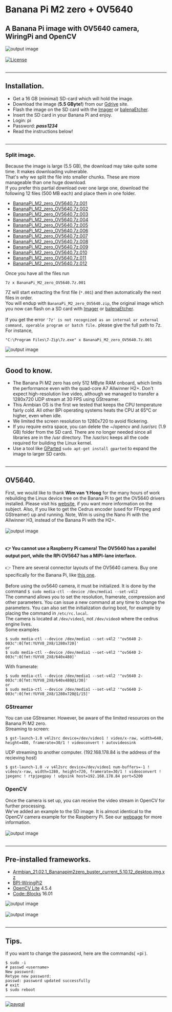 # Banana Pi M2 zero + OV5640

## A Banana Pi image with OV5640 camera, WiringPi and OpenCV
![output image]( https://qengineering.eu/images/armbian.png )<br/><br/>
[![License](https://img.shields.io/badge/License-BSD%203--Clause-blue.svg)](https://opensource.org/licenses/BSD-3-Clause)<br/><br/>

------------

## Installation.

- Get a 16 GB (minimal) SD-card which will hold the image. 
- Download the image (**5.5 GByte!**) from our [Gdrive](https://drive.google.com/file/d/1oQrsXJ0fXAyKS1lGSZAyrpy-uXZCaG8w/view?usp=sharing) site. 
- Flash the image on the SD card with the [Imager](https://www.raspberrypi.org/software/) or [balenaEtcher](https://www.balena.io/etcher/).
- Insert the SD card in your Banana Pi and enjoy.
- Login: pi
- Password: ***pass1234***
- Read the instructions below!<br/><br/>

------------

### Split image.

Because the image is large (5.5 GB), the download may take quite some time. It makes downloading vulnerable.<br/>
That's why we split the file into smaller chunks. These are more manageable than one huge download.<br/>
If you prefer this partial download over one large one, download the following 12 files (500 MB each) and place them in one folder.</br>
- [BananaPi_M2_zero_OV5640.7z.001](https://drive.google.com/file/d/1sEcsguK7ymAknjKK56Fwv1VAeLO4M2jp/view?usp=sharing)
- [BananaPi_M2_zero_OV5640.7z.002](https://drive.google.com/file/d/1Qcl9ElFSOCt0E9v9iCzAKmb1HQv-Ul2U/view?usp=sharing)
- [BananaPi_M2_zero_OV5640.7z.003](https://drive.google.com/file/d/1h8ytekk0tzd3aWJbjXkUYTNrG3meD-Ua/view?usp=sharing)
- [BananaPi_M2_zero_OV5640.7z.004](https://drive.google.com/file/d/1aWZ1u87SOcxqgM4sU1t7sRvgtuzxO-0g/view?usp=sharing)
- [BananaPi_M2_zero_OV5640.7z.005](https://drive.google.com/file/d/1P4PUvnXAqogC9twRKL3ogJ1VumXEkghF/view?usp=sharing)
- [BananaPi_M2_zero_OV5640.7z.006](https://drive.google.com/file/d/1R1rWaP5yrtmfHkhxR4Sp1NE-qY97a3eA/view?usp=sharing)
- [BananaPi_M2_zero_OV5640.7z.007](https://drive.google.com/file/d/1o3Tb2MqQz8Ayakuega1ApcrKQkViCS2X/view?usp=sharing)
- [BananaPi_M2_zero_OV5640.7z.008](https://drive.google.com/file/d/1pK0COokVk5grMYC_taOZg4sJ5g7NVx08/view?usp=sharing)
- [BananaPi_M2_zero_OV5640.7z.009](https://drive.google.com/file/d/1ys7TvsZ38RJ-z9HeEnQbatEsHuiD68yu/view?usp=sharing)
- [BananaPi_M2_zero_OV5640.7z.010](https://drive.google.com/file/d/1CqOTKp8QynT_4q_33CcMJAR6xHVF6L1i/view?usp=sharing)
- [BananaPi_M2_zero_OV5640.7z.011](https://drive.google.com/file/d/15j_NZ65VaSOfZl2O-eq6e5aAITlLUnEU/view?usp=sharing)
- [BananaPi_M2_zero_OV5640.7z.012](https://drive.google.com/file/d/128drF7RwU5NZi1IQ6076nRT1wvqmmm0A/view?usp=sharing)<br/>

Once you have all the files run
```
7z x BananaPi_M2_zero_OV5640.7z.001
```
7Z will start extracting the first file (`*.001`) and then automatically the next files in order.</br>
You will endup with `BananaPi_M2_zero_OV5640.zip`, the original image which you now can flash on a SD card with [Imager](https://www.raspberrypi.org/software/) or [balenaEtcher](https://www.balena.io/etcher/).<br/><br/>
If you get the error `'7z' is not recognized as an internal or external command, operable program or batch file.` please give the full path to 7z. For instance,
```
"C:\Program Files\7-Zip\7z.exe" x BananaPi_M2_zero_OV5640.7z.001
```



![output image]( https://qengineering.eu/images/BananaPiM2zero_2.webp )<br/>

------------

## Good to know.

* The Banana Pi M2 zero has only 512 MByte RAM onboard, which limits the performance even with the quad-core A7 Allwinner H2+. Don't expect high-resolution live video, although we managed to transfer a 1280x720 UDP stream at 30 FPS using GStreamer.
* This Armbian OS is the first we tested that keeps the CPU temperature fairly cold. All other BPi operating systems heats the CPU at 65°C or higher, even when idle.
* We limited the screen resolution to 1280x720 to avoid flickering.
* If you require extra space, you can delete the ~/opencv and /usr/src (1.9 GB) folder from the SD card. There are no longer needed since all libraries are in the /usr directory. The /usr/src keeps all the code required for building the Linux kernel.
* Use a tool like [GParted](https://gparted.org/) `sudo apt-get install gparted` to expand the image to larger SD cards.<br/><br/>

------------

## OV5640.

First, we would like to thank **Wim van ‘t Hoog** for the many hours of work rebuilding the Linux device tree on the Banana Pi to get the OV5640 drivers installed.
Please visit his [website](https://wvthoog.nl/nanopi-ov5640-camera/), if you want more information on the subject. Also, if you like to get the Cedrus encoder (used for FFmpeg and GStreamer) up and running. Note, Wim is using the Nano Pi with the Allwinner H3, instead of the Banana Pi with the H2+.<br/><br/>
![output image]( https://qengineering.eu/images/OV5640_2.webp )<br/><br/>
#### :point_right: You **cannot** use a Raspberry Pi camera! The OV56**40** has a parallel output port, while the RPi OV56**47** has a MIPI-lane interface.<br/>
:point_right: There are several connector layouts of the OV5640 camera. Buy one specifically for the Banana Pi, like [this one](https://nl.aliexpress.com/item/32660117929.html).<br/><br/>
Before using the ov5640 camera, it must be initialized. It is done by the command `$ sudo media-ctl --device /dev/media1 --set-v4l2`<br/>
The command allows you to set the resolution, framerate, compression and other parameters. You can issue a new command at any time to change the parameters. You can also set the initialization during boot, for example by placing the command in `/etc/rc.local`.<br/>
The camera is located at `/dev/video1`, not `/dev/video0` where the cedrus engine lives.<br/>
Some examples
```
$ sudo media-ctl --device /dev/media1 --set-v4l2 '"ov5640 2-003c":0[fmt:YUYV8_2X8/1280x720]'
or
$ sudo media-ctl --device /dev/media1 --set-v4l2 '"ov5640 2-003c":0[fmt:YUYV8_2X8/640x480]'
```
With framerate:
```
$ sudo media-ctl --device /dev/media1 --set-v4l2 '"ov5640 2-003c":0[fmt:YUYV8_2X8/640x480@1/30]'
or
$ sudo media-ctl --device /dev/media1 --set-v4l2 '"ov5640 2-003c":0[fmt:YUYV8_2X8/1280x720@1/15]'
```
### GStreamer
You can use GStreamer. However, be aware of the limited resources on the Banana Pi M2 zero.<br/>
Streaming to screen:
```
$ gst-launch-1.0 v4l2src device=/dev/video1 ! video/x-raw, width=640, height=480, framerate=30/1 ! videoconvert ! autovideosink
```
UDP streaming to another computer. (192.168.178.84 is the address of the recieving host)
```
$ gst-launch-1.0 -v v4l2src device=/dev/video1 num-buffers=-1 ! video/x-raw, width=1280, height=720, framerate=30/1 ! videoconvert ! jpegenc ! rtpjpegpay ! udpsink host=192.168.178.84 port=5200
```
### OpenCV
Once the camera is set up, you can receive the video stream in OpenCV for further processing.<br/>
We've added an example to the SD image. It is almost identical to the OpenCV camera example for the Raspberry Pi. See our [webpage](https://qengineering.eu/opencv-c-examples-on-raspberry-pi.html) for more information.<br/><br/>
![output image]( https://qengineering.eu/images/BananaStreet.webp )<br/><br/>

--------

## Pre-installed frameworks.

- [Armbian_21.02.1_Bananapim2zero_buster_current_5.10.12_desktop.img.xz](https://armbian.hosthatch.com/archive/bananapim2zero/archive/)
- [BPI-WiringPi2](https://forum.banana-pi.org/t/banana-pi-m2-zero-wiringpi2/5517/7) 
- [OpenCV Lite](https://qengineering.eu/install-opencv-lite-on-raspberry-pi.html) 4.5.4
- [Code::Blocks](https://qengineering.eu/opencv-c-examples-on-raspberry-pi.html) 16.01

![output image]( https://qengineering.eu/images/Banana_OS_2.png )<br/><br/>
![output image]( https://qengineering.eu/images/MediaBananaPi.webp )<br/><br/>

--------

## Tips.
If you want to change the password, here are the commands( <username>=pi ).<br/>
```
$ sudo -i
# passwd <username>
New password: 
Retype new password: 
passwd: password updated successfully
# exit
$ sudo reboot
```

------------

[![paypal](https://qengineering.eu/images/TipJarSmall4.png)](https://www.paypal.com/cgi-bin/webscr?cmd=_s-xclick&hosted_button_id=CPZTM5BB3FCYL) 
